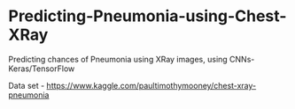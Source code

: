 # Predicting-Pneumonia-using-Chest-XRay
Predicting chances of Pneumonia using XRay images, using CNNs-Keras/TensorFlow

Data set - https://www.kaggle.com/paultimothymooney/chest-xray-pneumonia
